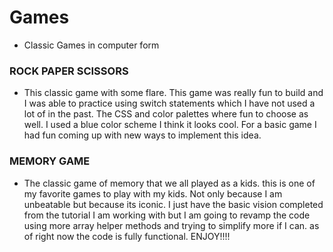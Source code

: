 # Games
- Classic Games in computer form 

### ROCK PAPER SCISSORS 
- This classic game with some flare. This game was really fun to build and I was able to practice using switch statements which I have not used a lot of in the past. The CSS and color palettes where fun to choose as well. I used a blue color scheme I think it looks cool. For a basic game I had fun coming up with new ways to implement this idea. 

### MEMORY GAME 
- The classic game of memory that we all played as a kids. this is one of my favorite games to play with my kids. Not only because I am unbeatable but because its iconic. I just have the basic vision completed from the tutorial I am working with but I am going to revamp the code using more array helper methods and trying to simplify more if I can. as of right now the code is fully functional. ENJOY!!!! 